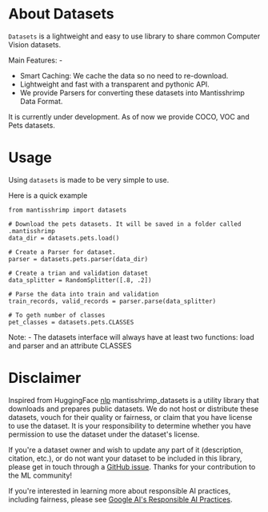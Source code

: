 # About Datasets

`Datasets` is a lightweight and easy to use library to share common Computer Vision datasets.

Main Features: -
- Smart Caching: We cache the data so no need to re-download.
- Lightweight and fast with a transparent and pythonic API.
- We provide Parsers for converting these datasets into Mantisshrimp Data Format.

It is currently under development. As of now we provide COCO, VOC and Pets datasets.

# Usage

Using `datasets` is made to be very simple to use.

Here is a quick example

```
from mantisshrimp import datasets

# Download the pets datasets. It will be saved in a folder called .mantisshrimp
data_dir = datasets.pets.load()

# Create a Parser for dataset.
parser = datasets.pets.parser(data_dir)

# Create a trian and validation dataset
data_splitter = RandomSplitter([.8, .2])

# Parse the data into train and validation
train_records, valid_records = parser.parse(data_splitter)

# To geth number of classes
pet_classes = datasets.pets.CLASSES

```
Note: - The datasets interface will always have at least two functions: load and parser and an attribute CLASSES


# Disclaimer

Inspired from HuggingFace [nlp](https://github.com/huggingface/nlp) mantisshrimp_datasets is a utility library that downloads and prepares public datasets. We do not host or distribute these datasets, vouch for their quality or fairness, or claim that you have license to use the dataset. It is your responsibility to determine whether you have permission to use the dataset under the dataset's license.

If you're a dataset owner and wish to update any part of it (description, citation, etc.), or do not want your dataset to be included in this library, please get in touch through a [GitHub issue](https://github.com/lgvaz/mantisshrimp/issues). Thanks for your contribution to the ML community!

If you're interested in learning more about responsible AI practices, including fairness, please see [Google AI's Responsible AI Practices](https://ai.google/responsibilities/responsible-ai-practices/).